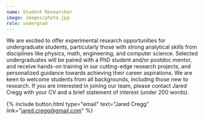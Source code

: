 ```yaml
---
name: Student Researcher
image: images/photo.jpg
role: undergrad
---
```


We are excited to offer experimental research opportunities for undergraduate students, particularly those with strong analytical skills from disciplines like physics, math, engineering, and computer science. Selected undergraduates will be paired with a PhD student and/or postdoc mentor, and receive hands-on training in our cutting-edge research projects, and personalized guidance towards achieving their career aspirations. We are keen to welcome students from all backgrounds, including those new to research. If you are interested in joining our team, please contact Jared Cregg with your CV and a brief statement of interest (under 200 words).

{%
  include button.html
  type="email"
  text="Jared Cregg"
  link="jared.cregg@gmail.com"
%}
